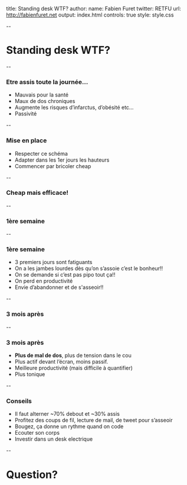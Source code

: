 title: Standing desk WTF?
author:
  name: Fabien Furet
  twitter: RETFU
  url: http://fabienfuret.net
output: index.html
controls: true
style: style.css

--

# Standing desk WTF?

--

### Etre assis toute la journée...

* Mauvais pour la santé
* Maux de dos chroniques
* Augmente les risques d’infarctus, d’obésité etc…
* Passivité

--

### Mise en place

* Respecter ce schéma
* Adapter dans les 1er jours les hauteurs
* Commencer par bricoler cheap

--

### Cheap mais efficace!

--

### 1ère semaine

--

### 1ère semaine

* 3 premiers jours sont fatiguants
* On a les jambes lourdes dès qu’on s’assoie c’est le bonheur!!
* On se demande si c’est pas pipo tout ça!!
* On perd en productivité
* Envie d’abandonner et de s'asseoir!!

--

### 3 mois après

--

### 3 mois après

* **Plus de mal de dos**, plus de tension dans le cou
* Plus actif devant l’écran, moins passif.
* Meilleure productivité (mais difficile à quantifier)
* Plus tonique

--

### Conseils

* Il faut alterner ~70% debout et ~30% assis
* Profitez des coups de fil, lecture de mail, de tweet pour s’asseoir
* Bougez, ça donne un rythme quand on code
* Ecouter son corps
* Investir dans un desk electrique

--

# Question?




